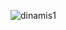 ![dinamis1](https://github.com/aprill05/kelompok/assets/156058005/8277f7af-f727-4cfd-944f-d1d0250f36b3)
